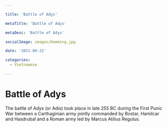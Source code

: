 ```yaml
---

title: 'Battle of Adys'

metaTitle: 'Battle of Adys'

metaDesc: 'Battle of Adys'

socialImage: images/Humming.jpg

date: '2021-09-22'

categories:
  - Vietnamese

---
```


# Battle of Adys

The battle of Adys (or Adis) took place in late 255 BC during the First Punic War between a Carthaginian army jointly commanded by Bostar, Hamilcar and Hasdrubal and a Roman army led by Marcus Atilius Regulus.